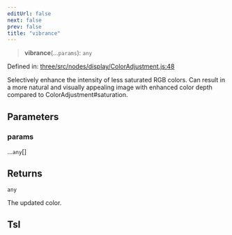 ```yaml
---
editUrl: false
next: false
prev: false
title: "vibrance"
---
```


> **vibrance**(...`params`): `any`

Defined in: [three/src/nodes/display/ColorAdjustment.js:48](https://github.com/DefinitelyMaybe/three-i18n/blob/fa57b79433d1c349ffb23a78727299c8d4190136/three/src/nodes/display/ColorAdjustment.js#L48)

Selectively enhance the intensity of less saturated RGB colors. Can result
in a more natural and visually appealing image with enhanced color depth
compared to ColorAdjustment#saturation.

## Parameters

### params

...`any`[]

## Returns

`any`

The updated color.

## Tsl
